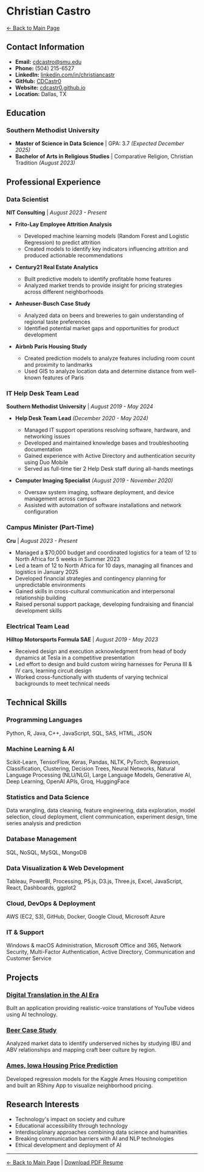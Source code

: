 # Christian Castro

[← Back to Main Page](https://cdcastr0.github.io)

## Contact Information
- **Email:** [cdcastro@smu.edu](mailto:cdcastro@smu.edu)
- **Phone:** (504) 215-6527
- **LinkedIn:** [linkedin.com/in/christiancastr](https://www.linkedin.com/in/christiancastr/)
- **GitHub:** [CDCastr0](https://github.com/CDCastr0)
- **Website:** [cdcastr0.github.io](https://cdcastr0.github.io)
- **Location:** Dallas, TX

## Education

### Southern Methodist University
- **Master of Science in Data Science** | GPA: 3.7 _(Expected December 2025)_
- **Bachelor of Arts in Religious Studies** | Comparative Religion, Christian Tradition _(August 2023)_

## Professional Experience

### Data Scientist
**NIT Consulting** | _August 2023 - Present_

- **Frito-Lay Employee Attrition Analysis**
  - Developed machine learning models (Random Forest and Logistic Regression) to predict attrition
  - Created models to identify key indicators influencing attrition and produced actionable recommendations

- **Century21 Real Estate Analytics**
  - Built predictive models to identify profitable home features
  - Analyzed market trends to provide insight for pricing strategies across different neighborhoods

- **Anheuser-Busch Case Study**
  - Analyzed data on beers and breweries to gain understanding of regional taste preferences
  - Identified potential market gaps and opportunities for product development

- **Airbnb Paris Housing Study**
  - Created prediction models to analyze features including room count and proximity to landmarks
  - Used GIS to analyze location data and determine distance from well-known features of Paris

### IT Help Desk Team Lead
**Southern Methodist University** | _August 2019 - May 2024_

- **Help Desk Team Lead** _(December 2020 - May 2024)_
  - Managed IT support operations resolving software, hardware, and networking issues
  - Developed and maintained knowledge bases and troubleshooting documentation
  - Gained experience with Active Directory and authentication security using Duo Mobile
  - Served as full-time tier 2 Help Desk staff during all-hands meetings

- **Computer Imaging Specialist** _(August 2019 - November 2020)_
  - Oversaw system imaging, software deployment, and device management across campus
  - Assisted with automation of software installations and network configuration

### Campus Minister (Part-Time)
**Cru** | _August 2023 - Present_

- Managed a $70,000 budget and coordinated logistics for a team of 12 to North Africa for 5 weeks in Summer 2023
- Led a team of 12 to North Africa for 10 days, managing all finances and logistics in January 2025
- Developed financial strategies and contingency planning for unpredictable environments
- Gained skills in cross-cultural communication and interpersonal relationship building
- Raised personal support package, developing fundraising and financial development skills

### Electrical Team Lead
**Hilltop Motorsports Formula SAE** | _August 2019 - May 2023_

- Received design and execution acknowledgment from head of body dynamics at Tesla in a competitive presentation
- Led effort to design and build custom wiring harnesses for Peruna III & IV cars, learning circuit design
- Worked cross-functionally with students of varying technical backgrounds to meet technical needs

## Technical Skills

### Programming Languages
Python, R, Java, C++, JavaScript, SQL, SAS, HTML, JSON

### Machine Learning & AI
Scikit-Learn, TensorFlow, Keras, Pandas, NLTK, PyTorch, Regression, Classification, Clustering, Decision Trees, Neural Networks, Natural Language Processing (NLU/NLG), Large Language Models, Generative AI, Deep Learning, OpenAI APIs, Groq, HuggingFace

### Statistics and Data Science
Data wrangling, data cleaning, feature engineering, data exploration, model selection, cloud deployment, client communication, experiment design, time series analysis and prediction

### Database Management
SQL, NoSQL, MySQL, MongoDB

### Data Visualization & Web Development
Tableau, PowerBI, Processing, P5.js, D3.js, Three.js, Excel, JavaScript, React, Dashboards, ggplot2

### Cloud, DevOps & Deployment
AWS (EC2, S3), GitHub, Docker, Google Cloud, Microsoft Azure

### IT & Support
Windows & macOS Administration, Microsoft Office and 365, Network Security, Multi-Factor Authentication, Active Directory, Communication and Customer Service

## Projects

### [Digital Translation in the AI Era](https://cdcastr0.github.io/projects/Digital_Translation)
Built an application providing realistic-voice translations of YouTube videos using AI technology.

### [Beer Case Study](https://cdcastr0.github.io/projects/Beers_Case_Study)
Analyzed market data to identify underserved niches by studying IBU and ABV relationships and mapping craft beer culture by region.

### [Ames, Iowa Housing Price Prediction](https://cdcastr0.github.io/projects/Ames_Housing_Price_Prediction)
Developed regression models for the Kaggle Ames Housing competition and built an RShiny App to visualize neighborhood pricing.

## Research Interests
- Technology's impact on society and culture
- Educational accessibility through technology
- Interdisciplinary approaches combining data science and humanities
- Breaking communication barriers with AI and NLP technologies
- Ethical development and deployment of AI

---

[← Back to Main Page](https://cdcastr0.github.io) | [Download PDF Resume](https://cdcastr0.github.io/assets/files/Christian.Castro.pdf) 